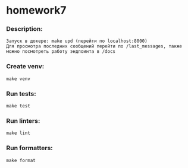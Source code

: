 # homework7

### Description:
    Запуск в докере: make upd (перейти по localhost:8000)
    Для просмотра последних сообщений перейти по /last_messages, также можно посмотреть работу эндпоинта в /docs
    

### Create venv:
    make venv

### Run tests:
    make test

### Run linters:
    make lint

### Run formatters:
    make format
